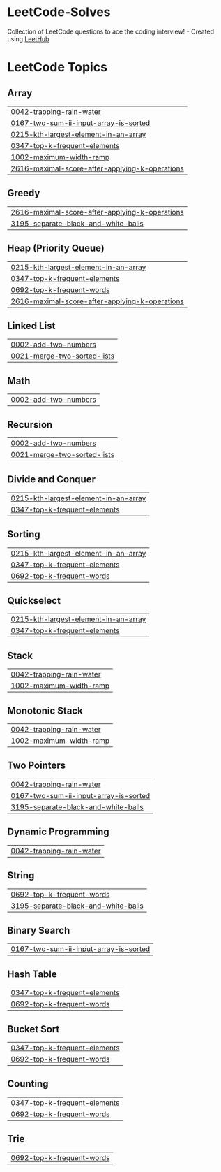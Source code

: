# LeetCode-Solves
Collection of LeetCode questions to ace the coding interview! - Created using [LeetHub](https://github.com/QasimWani/LeetHub)

<!---LeetCode Topics Start-->
# LeetCode Topics
## Array
|  |
| ------- |
| [0042-trapping-rain-water](https://github.com/rei-naissance/LeetCode-Solves/tree/master/0042-trapping-rain-water) |
| [0167-two-sum-ii-input-array-is-sorted](https://github.com/rei-naissance/LeetCode-Solves/tree/master/0167-two-sum-ii-input-array-is-sorted) |
| [0215-kth-largest-element-in-an-array](https://github.com/rei-naissance/LeetCode-Solves/tree/master/0215-kth-largest-element-in-an-array) |
| [0347-top-k-frequent-elements](https://github.com/rei-naissance/LeetCode-Solves/tree/master/0347-top-k-frequent-elements) |
| [1002-maximum-width-ramp](https://github.com/rei-naissance/LeetCode-Solves/tree/master/1002-maximum-width-ramp) |
| [2616-maximal-score-after-applying-k-operations](https://github.com/rei-naissance/LeetCode-Solves/tree/master/2616-maximal-score-after-applying-k-operations) |
## Greedy
|  |
| ------- |
| [2616-maximal-score-after-applying-k-operations](https://github.com/rei-naissance/LeetCode-Solves/tree/master/2616-maximal-score-after-applying-k-operations) |
| [3195-separate-black-and-white-balls](https://github.com/rei-naissance/LeetCode-Solves/tree/master/3195-separate-black-and-white-balls) |
## Heap (Priority Queue)
|  |
| ------- |
| [0215-kth-largest-element-in-an-array](https://github.com/rei-naissance/LeetCode-Solves/tree/master/0215-kth-largest-element-in-an-array) |
| [0347-top-k-frequent-elements](https://github.com/rei-naissance/LeetCode-Solves/tree/master/0347-top-k-frequent-elements) |
| [0692-top-k-frequent-words](https://github.com/rei-naissance/LeetCode-Solves/tree/master/0692-top-k-frequent-words) |
| [2616-maximal-score-after-applying-k-operations](https://github.com/rei-naissance/LeetCode-Solves/tree/master/2616-maximal-score-after-applying-k-operations) |
## Linked List
|  |
| ------- |
| [0002-add-two-numbers](https://github.com/rei-naissance/LeetCode-Solves/tree/master/0002-add-two-numbers) |
| [0021-merge-two-sorted-lists](https://github.com/rei-naissance/LeetCode-Solves/tree/master/0021-merge-two-sorted-lists) |
## Math
|  |
| ------- |
| [0002-add-two-numbers](https://github.com/rei-naissance/LeetCode-Solves/tree/master/0002-add-two-numbers) |
## Recursion
|  |
| ------- |
| [0002-add-two-numbers](https://github.com/rei-naissance/LeetCode-Solves/tree/master/0002-add-two-numbers) |
| [0021-merge-two-sorted-lists](https://github.com/rei-naissance/LeetCode-Solves/tree/master/0021-merge-two-sorted-lists) |
## Divide and Conquer
|  |
| ------- |
| [0215-kth-largest-element-in-an-array](https://github.com/rei-naissance/LeetCode-Solves/tree/master/0215-kth-largest-element-in-an-array) |
| [0347-top-k-frequent-elements](https://github.com/rei-naissance/LeetCode-Solves/tree/master/0347-top-k-frequent-elements) |
## Sorting
|  |
| ------- |
| [0215-kth-largest-element-in-an-array](https://github.com/rei-naissance/LeetCode-Solves/tree/master/0215-kth-largest-element-in-an-array) |
| [0347-top-k-frequent-elements](https://github.com/rei-naissance/LeetCode-Solves/tree/master/0347-top-k-frequent-elements) |
| [0692-top-k-frequent-words](https://github.com/rei-naissance/LeetCode-Solves/tree/master/0692-top-k-frequent-words) |
## Quickselect
|  |
| ------- |
| [0215-kth-largest-element-in-an-array](https://github.com/rei-naissance/LeetCode-Solves/tree/master/0215-kth-largest-element-in-an-array) |
| [0347-top-k-frequent-elements](https://github.com/rei-naissance/LeetCode-Solves/tree/master/0347-top-k-frequent-elements) |
## Stack
|  |
| ------- |
| [0042-trapping-rain-water](https://github.com/rei-naissance/LeetCode-Solves/tree/master/0042-trapping-rain-water) |
| [1002-maximum-width-ramp](https://github.com/rei-naissance/LeetCode-Solves/tree/master/1002-maximum-width-ramp) |
## Monotonic Stack
|  |
| ------- |
| [0042-trapping-rain-water](https://github.com/rei-naissance/LeetCode-Solves/tree/master/0042-trapping-rain-water) |
| [1002-maximum-width-ramp](https://github.com/rei-naissance/LeetCode-Solves/tree/master/1002-maximum-width-ramp) |
## Two Pointers
|  |
| ------- |
| [0042-trapping-rain-water](https://github.com/rei-naissance/LeetCode-Solves/tree/master/0042-trapping-rain-water) |
| [0167-two-sum-ii-input-array-is-sorted](https://github.com/rei-naissance/LeetCode-Solves/tree/master/0167-two-sum-ii-input-array-is-sorted) |
| [3195-separate-black-and-white-balls](https://github.com/rei-naissance/LeetCode-Solves/tree/master/3195-separate-black-and-white-balls) |
## Dynamic Programming
|  |
| ------- |
| [0042-trapping-rain-water](https://github.com/rei-naissance/LeetCode-Solves/tree/master/0042-trapping-rain-water) |
## String
|  |
| ------- |
| [0692-top-k-frequent-words](https://github.com/rei-naissance/LeetCode-Solves/tree/master/0692-top-k-frequent-words) |
| [3195-separate-black-and-white-balls](https://github.com/rei-naissance/LeetCode-Solves/tree/master/3195-separate-black-and-white-balls) |
## Binary Search
|  |
| ------- |
| [0167-two-sum-ii-input-array-is-sorted](https://github.com/rei-naissance/LeetCode-Solves/tree/master/0167-two-sum-ii-input-array-is-sorted) |
## Hash Table
|  |
| ------- |
| [0347-top-k-frequent-elements](https://github.com/rei-naissance/LeetCode-Solves/tree/master/0347-top-k-frequent-elements) |
| [0692-top-k-frequent-words](https://github.com/rei-naissance/LeetCode-Solves/tree/master/0692-top-k-frequent-words) |
## Bucket Sort
|  |
| ------- |
| [0347-top-k-frequent-elements](https://github.com/rei-naissance/LeetCode-Solves/tree/master/0347-top-k-frequent-elements) |
| [0692-top-k-frequent-words](https://github.com/rei-naissance/LeetCode-Solves/tree/master/0692-top-k-frequent-words) |
## Counting
|  |
| ------- |
| [0347-top-k-frequent-elements](https://github.com/rei-naissance/LeetCode-Solves/tree/master/0347-top-k-frequent-elements) |
| [0692-top-k-frequent-words](https://github.com/rei-naissance/LeetCode-Solves/tree/master/0692-top-k-frequent-words) |
## Trie
|  |
| ------- |
| [0692-top-k-frequent-words](https://github.com/rei-naissance/LeetCode-Solves/tree/master/0692-top-k-frequent-words) |
<!---LeetCode Topics End-->